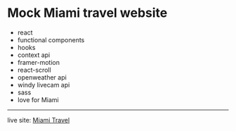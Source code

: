 
# Mock Miami travel website

* react
* functional components
* hooks
* context api
* framer-motion
* react-scroll
* openweather api
* windy livecam api
* sass
* love for Miami

---

live site: [Miami Travel](https://miami-travel.netlify.app)
